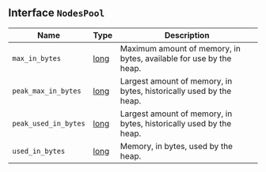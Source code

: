 ## Interface `NodesPool`

| Name | Type | Description |
| - | - | - |
| `max_in_bytes` | [long](./long.md) | Maximum amount of memory, in bytes, available for use by the heap. |
| `peak_max_in_bytes` | [long](./long.md) | Largest amount of memory, in bytes, historically used by the heap. |
| `peak_used_in_bytes` | [long](./long.md) | Largest amount of memory, in bytes, historically used by the heap. |
| `used_in_bytes` | [long](./long.md) | Memory, in bytes, used by the heap. |
